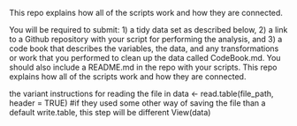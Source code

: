 This repo explains how all of the scripts work and how they are connected. 

You will be required to submit: 1) a tidy data set as described below, 2) a link to a Github repository with your script for performing the analysis, and 3) a code book that describes the variables, the data, and any transformations or work that you performed to clean up the data called CodeBook.md. You should also include a README.md in the repo with your scripts. This repo explains how all of the scripts work and how they are connected.  

the variant instructions for reading the file in
data <- read.table(file_path, header = TRUE) #if they used some other way of saving the file than a default write.table, this step will be different
    View(data)